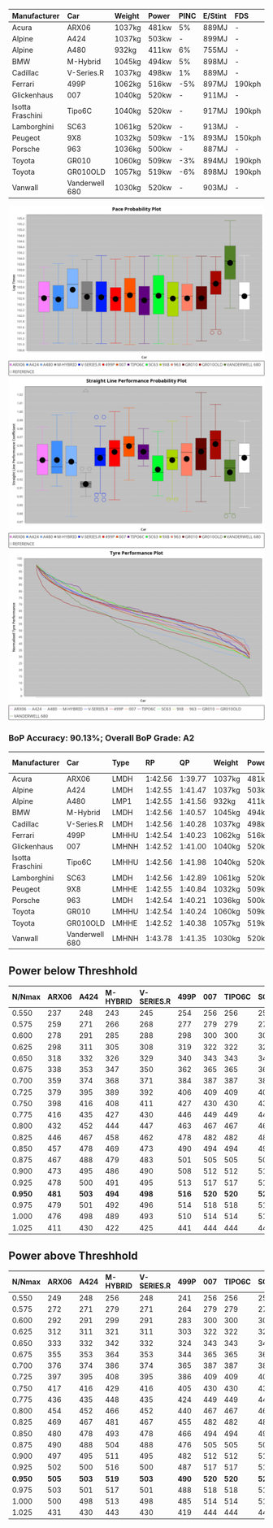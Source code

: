 | Manufacturer     | Car            | Weight | Power | PINC    | E/Stint | FDS     |
|:-|:-|:-|:-|:-|:-|:-|
| Acura            | ARX06          | 1037kg | 481kw | 5%      | 889MJ   |    -    |
| Alpine           | A424           | 1037kg | 503kw |    -    | 899MJ   |    -    |
| Alpine           | A480           | 932kg  | 411kw | 6%      | 755MJ   |    -    |
| BMW              | M-Hybrid       | 1045kg | 494kw | 5%      | 898MJ   |    -    |
| Cadillac         | V-Series.R     | 1037kg | 498kw | 1%      | 889MJ   |    -    |
| Ferrari          | 499P           | 1062kg | 516kw | -5%     | 897MJ   | 190kph  |
| Glickenhaus      | 007            | 1040kg | 520kw |    -    | 911MJ   |    -    |
| Isotta Fraschini | Tipo6C         | 1040kg | 520kw |    -    | 917MJ   | 190kph  |
| Lamborghini      | SC63           | 1061kg | 520kw |    -    | 913MJ   |    -    |
| Peugeot          | 9X8            | 1032kg | 509kw | -1%     | 893MJ   | 150kph  |
| Porsche          | 963            | 1036kg | 500kw |    -    | 887MJ   |    -    |
| Toyota           | GR010          | 1060kg | 509kw | -3%     | 894MJ   | 190kph  |
| Toyota           | GR010OLD       | 1057kg | 519kw | -6%     | 898MJ   | 190kph  |
| Vanwall          | Vanderwell 680 | 1030kg | 520kw |    -    | 903MJ   |    -    |

![PACECHART](./IMG/AUTO.png)
![STRAIGHTLINEPERFORMANCECHART](./IMG/AUTO_sp.png)
![TYREPERFORMANCECHART](./IMG/AUTO_tw.png)

### BoP Accuracy: 90.13%; Overall BoP Grade: A2
| Manufacturer     | Car            | Type  | RP      | QP      | Weight | Power¹ | Threshhold | PINC    | Power² | E/Stint | AVG Vmax  | FDS     | RDLC | L/Stint | BOP-Grade | Model Accuracy | Model Points | Match%  |
|:-|:-|:-|:-|:-|:-|:-|:-|:-|:-|:-|:-|:-|:-|:-|:-|:-|:-|:-|
| Acura            | ARX06          | LMDH  | 1:42.56 | 1:39.77 | 1037kg | 481kw  | 210.0kph   | 5%      | 505kw  |  889MJ  | 292.43kph |    -    | 1.02 | 33      | -B1       | 100.00%        | 995          | 88.22%  |
| Alpine           | A424           | LMDH  | 1:42.55 | 1:41.47 | 1037kg | 503kw  | 210.0kph   |    -    | 503kw  |  899MJ  | 292.98kph |    -    | 1.02 | 33      | +C2       | 100.00%        | 642          | 72.85%  |
| Alpine           | A480           | LMP1  | 1:42.55 | 1:41.56 |  932kg | 411kw  | 210.0kph   | 6%      | 436kw  |  755MJ  | 291.68kph |    -    | 0.99 | 31      | ~A1       | 60.26%         | 849          | 100.00% |
| BMW              | M-Hybrid       | LMDH  | 1:42.56 | 1:40.57 | 1045kg | 494kw  | 210.0kph   | 5%      | 519kw  |  898MJ  | 290.15kph |    -    | 1.02 | 33      | -A2       | 100.00%        | 1714         | 94.79%  |
| Cadillac         | V-Series.R     | LMDH  | 1:42.56 | 1:40.28 | 1037kg | 498kw  | 210.0kph   | 1%      | 503kw  |  889MJ  | 292.79kph |    -    | 1.02 | 33      | ~A1       | 98.95%         | 2271         | 98.46%  |
| Ferrari          | 499P           | LMHHU | 1:42.54 | 1:40.23 | 1062kg | 516kw  | 210.0kph   | -5%     | 490kw  |  897MJ  | 292.66kph | 190kph  | 1.03 | 33      | -A2       | 99.93%         | 2718         | 94.47%  |
| Glickenhaus      | 007            | LMHNH | 1:42.52 | 1:41.00 | 1040kg | 520kw  | 0.0kph     |    -    | 520kw  |  911MJ  | 297.19kph |    -    | 0.95 | 33      | ~A1       | 96.34%         | 1634         | 98.00%  |
| Isotta Fraschini | Tipo6C         | LMHHU | 1:42.56 | 1:41.98 | 1040kg | 520kw  | 0.0kph     |    -    | 520kw  |  917MJ  | 296.12kph | 190kph  | 1.07 | 33      | +C1       | 92.36%         | 133          | 76.73%  |
| Lamborghini      | SC63           | LMDH  | 1:42.56 | 1:42.89 | 1061kg | 520kw  | 210.0kph   |    -    | 520kw  |  913MJ  | 291.78kph |    -    | 1.03 | 33      | ~A1       | 96.54%         | 418          | 99.88%  |
| Peugeot          | 9X8            | LMHHE | 1:42.55 | 1:40.84 | 1032kg | 509kw  | 210.0kph   | -1%     | 504kw  |  893MJ  | 292.77kph | 150kph  | 1.03 | 33      | ~A1       | 88.68%         | 2617         | 100.00% |
| Porsche          | 963            | LMDH  | 1:42.54 | 1:40.21 | 1036kg | 500kw  | 210.0kph   |    -    | 500kw  |  887MJ  | 292.92kph |    -    | 1.02 | 33      | ~A1       | 99.98%         | 6168         | 95.99%  |
| Toyota           | GR010          | LMHHU | 1:42.54 | 1:40.24 | 1060kg | 509kw  | 210.0kph   | -3%     | 494kw  |  894MJ  | 292.93kph | 190kph  | 1.03 | 33      | ~A1       | 98.53%         | 3557         | 97.92%  |
| Toyota           | GR010OLD       | LMHHE | 1:42.52 | 1:40.38 | 1057kg | 519kw  | 210.0kph   | -6%     | 488kw  |  898MJ  | 294.22kph | 190kph  | 1.03 | 33      | ~A1       | 92.01%         | 1427         | 100.00% |
| Vanwall          | Vanderwell 680 | LMHNH | 1:43.78 | 1:41.35 | 1030kg | 520kw  | 0.0kph     |    -    | 520kw  |  903MJ  | 292.11kph |    -    | 1.01 | 33      | +Ω1       | 94.62%         | 633          | 44.47%  |

## Power below Threshhold
| N/Nmax    | ARX06   | A424    | M-HYBRID | V-SERIES.R | 499P    | 007     | TIPO6C  | SC63    | 9X8     | 963     | GR010   | GR010OLD | VANDERWELL 680 | ​     | RPM      | A480    |
|:-|:-|:-|:-|:-|:-|:-|:-|:-|:-|:-|:-|:-|:-|:-|:-|:-|
|  0.550    |  237    |  248    |  243     |  245       |  254    |  256    |  256    |  256    |  251    |  246    |  251    |  256     |  256           |  ​    |   --     |   -     |
|  0.575    |  259    |  271    |  266     |  268       |  277    |  279    |  279    |  279    |  274    |  269    |  274    |  279     |  279           |  ​    |   --     |   -     |
|  0.600    |  278    |  291    |  285     |  288       |  298    |  300    |  300    |  300    |  294    |  289    |  294    |  299     |  300           |  ​    |   --     |   -     |
|  0.625    |  298    |  311    |  305     |  308       |  319    |  322    |  322    |  322    |  315    |  309    |  315    |  321     |  322           |  ​    |   --     |   -     |
|  0.650    |  318    |  332    |  326     |  329       |  340    |  343    |  343    |  343    |  336    |  330    |  336    |  342     |  343           |  ​    |   --     |   -     |
|  0.675    |  338    |  353    |  347     |  350       |  362    |  365    |  365    |  365    |  357    |  351    |  357    |  364     |  365           |  ​    |   --     |   -     |
|  0.700    |  359    |  374    |  368     |  371       |  384    |  387    |  387    |  387    |  379    |  372    |  379    |  386     |  387           |  ​    |   --     |   -     |
|  0.725    |  379    |  395    |  389     |  392       |  406    |  409    |  409    |  409    |  400    |  393    |  400    |  408     |  409           |  ​    |   --     |   -     |
|  0.750    |  398    |  416    |  408     |  411       |  427    |  430    |  430    |  430    |  421    |  413    |  421    |  429     |  430           |  ​    |   --     |   -     |
|  0.775    |  416    |  435    |  427     |  430       |  446    |  449    |  449    |  449    |  440    |  432    |  440    |  448     |  449           |  ​    |  5000    |  247    |
|  0.800    |  432    |  452    |  444     |  447       |  463    |  467    |  467    |  467    |  457    |  449    |  457    |  466     |  467           |  ​    |  5500    |  292    |
|  0.825    |  446    |  467    |  458     |  462       |  478    |  482    |  482    |  482    |  472    |  464    |  472    |  481     |  482           |  ​    |  6000    |  326    |
|  0.850    |  457    |  478    |  469     |  473       |  490    |  494    |  494    |  494    |  484    |  475    |  484    |  493     |  494           |  ​    |  6500    |  368    |
|  0.875    |  467    |  488    |  479     |  483       |  501    |  505    |  505    |  505    |  494    |  485    |  494    |  504     |  505           |  ​    |  7000    |  411    |
|  0.900    |  473    |  495    |  486     |  490       |  508    |  512    |  512    |  512    |  501    |  492    |  501    |  511     |  512           |  ​    |  7500    |  422    |
|  0.925    |  478    |  500    |  491     |  495       |  513    |  517    |  517    |  517    |  506    |  497    |  506    |  516     |  517           |  ​    |  8000    |  418    |
| **0.950** | **481** | **503** | **494**  | **498**    | **516** | **520** | **520** | **520** | **509** | **500** | **509** | **519**  | **520**        | **​** | **8500** | **421** |
|  0.975    |  479    |  501    |  492     |  496       |  514    |  518    |  518    |  518    |  507    |  498    |  507    |  517     |  518           |  ​    |  9000    |  211    |
|  1.000    |  476    |  498    |  489     |  493       |  510    |  514    |  514    |  514    |  504    |  495    |  504    |  513     |  514           |  ​    |   --     |   -     |
|  1.025    |  411    |  430    |  422     |  425       |  441    |  444    |  444    |  444    |  435    |  427    |  435    |  443     |  444           |  ​    |   --     |   -     |

## Power above Threshhold
| N/Nmax    | ARX06   | A424    | M-HYBRID | V-SERIES.R | 499P    | 007     | TIPO6C  | SC63    | 9X8     | 963     | GR010   | GR010OLD | VANDERWELL 680 | ​     | RPM      | A480    |
|:-|:-|:-|:-|:-|:-|:-|:-|:-|:-|:-|:-|:-|:-|:-|:-|:-|
|  0.550    |  249    |  248    |  256     |  248       |  241    |  256    |  256    |  256    |  248    |  246    |  243    |  240     |  256           |  ​    |   --     |   -     |
|  0.575    |  272    |  271    |  279     |  271       |  264    |  279    |  279    |  279    |  271    |  269    |  266    |  262     |  279           |  ​    |   --     |   -     |
|  0.600    |  292    |  291    |  299     |  291       |  283    |  300    |  300    |  300    |  291    |  289    |  285    |  282     |  300           |  ​    |   --     |   -     |
|  0.625    |  312    |  311    |  321     |  311       |  303    |  322    |  322    |  322    |  312    |  309    |  305    |  302     |  322           |  ​    |   --     |   -     |
|  0.650    |  333    |  332    |  342     |  332       |  324    |  343    |  343    |  343    |  333    |  330    |  326    |  322     |  343           |  ​    |   --     |   -     |
|  0.675    |  355    |  353    |  364     |  353       |  344    |  365    |  365    |  365    |  354    |  351    |  347    |  343     |  365           |  ​    |   --     |   -     |
|  0.700    |  376    |  374    |  386     |  374       |  365    |  387    |  387    |  387    |  375    |  372    |  368    |  364     |  387           |  ​    |   --     |   -     |
|  0.725    |  397    |  395    |  408     |  395       |  386    |  409    |  409    |  409    |  396    |  393    |  389    |  384     |  409           |  ​    |   --     |   -     |
|  0.750    |  417    |  416    |  429     |  416       |  405    |  430    |  430    |  430    |  416    |  413    |  408    |  403     |  430           |  ​    |   --     |   -     |
|  0.775    |  436    |  435    |  448     |  435       |  424    |  449    |  449    |  449    |  435    |  432    |  427    |  422     |  449           |  ​    |  5000    |  247    |
|  0.800    |  454    |  452    |  466     |  452       |  440    |  467    |  467    |  467    |  453    |  449    |  444    |  438     |  467           |  ​    |  5500    |  292    |
|  0.825    |  469    |  467    |  481     |  467       |  455    |  482    |  482    |  482    |  468    |  464    |  458    |  453     |  482           |  ​    |  6000    |  326    |
|  0.850    |  480    |  478    |  493     |  478       |  466    |  494    |  494    |  494    |  479    |  475    |  469    |  464     |  494           |  ​    |  6500    |  368    |
|  0.875    |  490    |  488    |  504     |  488       |  476    |  505    |  505    |  505    |  489    |  485    |  479    |  474     |  505           |  ​    |  7000    |  411    |
|  0.900    |  497    |  495    |  511     |  495       |  482    |  512    |  512    |  512    |  496    |  492    |  486    |  480     |  512           |  ​    |  7500    |  422    |
|  0.925    |  502    |  500    |  516     |  500       |  487    |  517    |  517    |  517    |  501    |  497    |  491    |  485     |  517           |  ​    |  8000    |  418    |
| **0.950** | **505** | **503** | **519**  | **503**    | **490** | **520** | **520** | **520** | **504** | **500** | **494** | **488**  | **520**        | **​** | **8500** | **421** |
|  0.975    |  503    |  501    |  517     |  501       |  488    |  518    |  518    |  518    |  502    |  498    |  492    |  486     |  518           |  ​    |  9000    |  211    |
|  1.000    |  500    |  498    |  513     |  498       |  485    |  514    |  514    |  514    |  499    |  495    |  489    |  483     |  514           |  ​    |   --     |   -     |
|  1.025    |  431    |  430    |  443     |  430       |  419    |  444    |  444    |  444    |  430    |  427    |  422    |  417     |  444           |  ​    |   --     |   -     |
